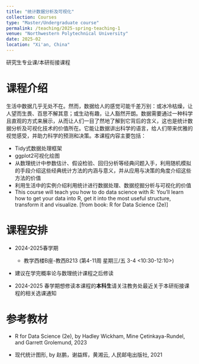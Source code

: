 ```yaml
---
title: "统计数据分析及可视化"
collection: Courses
type: "Master/Undergraduate course"
permalink: /teaching/2025-spring-teaching-1
venue: "Northwestern Polytechnical University"
date: 2025-02
location: "Xi'an, China"
---
```


研究生专业课/本研衔接课程

# 课程介绍

生活中数据几乎无处不在。然而，数据给人的感觉可能千差万别：或冰冷枯燥，让人望而生畏、百思不解其意；或生动有趣，让人豁然开朗。数据需要通过一种科学且直观的方式来展示，从而让人们一目了然地了解到它背后的含义，这也是统计数据分析及可视化技术的价值所在。它能让数据讲出科学的语言，给人们带来优雅的视觉感受，并助力科学的预测和决策。本课程内容主要包括：

- Tidy式数据处理框架
- ggplot2可视化绘图
- 从数理统计中参数估计、假设检验、回归分析等经典问题入手，利用随机模拟的手段介绍这些经典统计方法的内涵与意义，并从应用与决策的角度介绍这些方法的价值
- 利用生活中的实例介绍利用统计进行数据处理、数据挖掘分析与可视化的价值
- This course will teach you how to do data science with R: You’ll learn how to get your data into R, get it into the most useful structure, transform it and visualize. [from book: R for Data Science (2e)]

# 课程安排

- 2024-2025春学期 
  - 教学西楼B座-教西B213 (第4-11周 星期三/五 3-4 <10:30-12:10>)

- 建议在学完概率论与数理统计课程之后修读
- 2024-2025 春学期想修读本课程的**本科生**请关注教务处最近关于本研衔接课程的相关选课通知

参考教材
======

- R for Data Science (2e), by Hadley Wickham, Mine Çetinkaya-Rundel, and Garrett Grolemund, 2023

- 现代统计图形, by 赵鹏，谢益辉，黄湘云, 人民邮电出版社, 2021

  